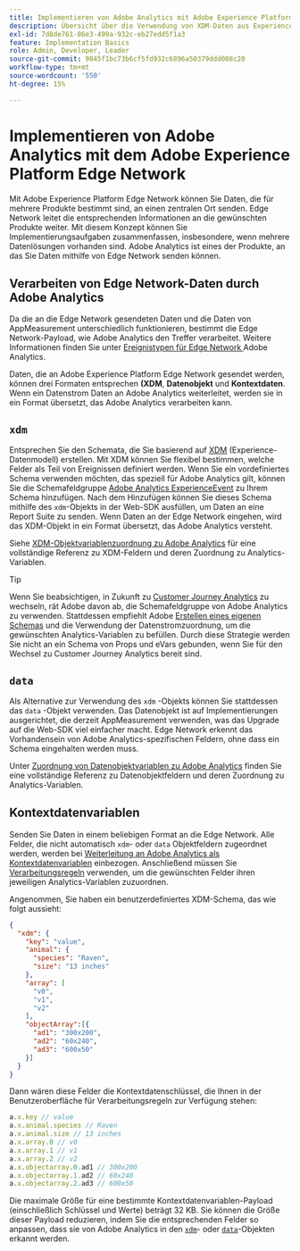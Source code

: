 ```yaml
---
title: Implementieren von Adobe Analytics mit Adobe Experience Platform Edge
description: Übersicht über die Verwendung von XDM-Daten aus Experience Platform in Adobe Analytics
exl-id: 7d8de761-86e3-499a-932c-eb27edd5f1a3
feature: Implementation Basics
role: Admin, Developer, Leader
source-git-commit: 9845f1bc73b6cf5fd932c6896a50379ddd008c20
workflow-type: tm+mt
source-wordcount: '550'
ht-degree: 15%

---
```


# Implementieren von Adobe Analytics mit dem Adobe Experience Platform Edge Network

Mit Adobe Experience Platform Edge Network können Sie Daten, die für mehrere Produkte bestimmt sind, an einen zentralen Ort senden. Edge Network leitet die entsprechenden Informationen an die gewünschten Produkte weiter. Mit diesem Konzept können Sie Implementierungsaufgaben zusammenfassen, insbesondere, wenn mehrere Datenlösungen vorhanden sind. Adobe Analytics ist eines der Produkte, an das Sie Daten mithilfe von Edge Network senden können.

## Verarbeiten von Edge Network-Daten durch Adobe Analytics

Da die an die Edge Network gesendeten Daten und die Daten von AppMeasurement unterschiedlich funktionieren, bestimmt die Edge Network-Payload, wie Adobe Analytics den Treffer verarbeitet. Weitere Informationen finden Sie unter [Ereignistypen für Edge Network ](hit-types.md) Adobe Analytics.

Daten, die an Adobe Experience Platform Edge Network gesendet werden, können drei Formaten entsprechen **(XDM**, **Datenobjekt** und **Kontextdaten**. Wenn ein Datenstrom Daten an Adobe Analytics weiterleitet, werden sie in ein Format übersetzt, das Adobe Analytics verarbeiten kann.

## `xdm`

Entsprechen Sie den Schemata, die Sie basierend auf [XDM](https://experienceleague.adobe.com/de/docs/experience-platform/xdm/home) (Experience-Datenmodell) erstellen. Mit XDM können Sie flexibel bestimmen, welche Felder als Teil von Ereignissen definiert werden. Wenn Sie ein vordefiniertes Schema verwenden möchten, das speziell für Adobe Analytics gilt, können Sie die Schemafeldgruppe [Adobe Analytics ExperienceEvent](https://experienceleague.adobe.com/en/docs/experience-platform/xdm/field-groups/event/analytics-full-extension) zu Ihrem Schema hinzufügen. Nach dem Hinzufügen können Sie dieses Schema mithilfe des `xdm`-Objekts in der Web-SDK ausfüllen, um Daten an eine Report Suite zu senden. Wenn Daten an der Edge Network eingehen, wird das XDM-Objekt in ein Format übersetzt, das Adobe Analytics versteht.

Siehe [XDM-Objektvariablenzuordnung zu Adobe Analytics](xdm-var-mapping.md) für eine vollständige Referenz zu XDM-Feldern und deren Zuordnung zu Analytics-Variablen.

>[!TIP]
>
>Wenn Sie beabsichtigen, in Zukunft zu [Customer Journey Analytics](https://experienceleague.adobe.com/de/docs/analytics-platform/using/cja-landing) zu wechseln, rät Adobe davon ab, die Schemafeldgruppe von Adobe Analytics zu verwenden. Stattdessen empfiehlt Adobe [Erstellen eines eigenen Schemas](https://experienceleague.adobe.com/en/docs/analytics-platform/using/compare-aa-cja/upgrade-to-cja/schema/cja-upgrade-schema-architect) und die Verwendung der Datenstromzuordnung, um die gewünschten Analytics-Variablen zu befüllen. Durch diese Strategie werden Sie nicht an ein Schema von Props und eVars gebunden, wenn Sie für den Wechsel zu Customer Journey Analytics bereit sind.

## `data`

Als Alternative zur Verwendung des `xdm` -Objekts können Sie stattdessen das `data` -Objekt verwenden. Das Datenobjekt ist auf Implementierungen ausgerichtet, die derzeit AppMeasurement verwenden, was das Upgrade auf die Web-SDK viel einfacher macht. Edge Network erkennt das Vorhandensein von Adobe Analytics-spezifischen Feldern, ohne dass ein Schema eingehalten werden muss.

Unter [Zuordnung von Datenobjektvariablen zu Adobe Analytics](data-var-mapping.md) finden Sie eine vollständige Referenz zu Datenobjektfeldern und deren Zuordnung zu Analytics-Variablen.

## Kontextdatenvariablen

Senden Sie Daten in einem beliebigen Format an die Edge Network. Alle Felder, die nicht automatisch `xdm`- oder `data` Objektfeldern zugeordnet werden, werden bei [ Weiterleitung an Adobe Analytics als Kontextdatenvariablen](/help/implement/vars/page-vars/contextdata.md) einbezogen. Anschließend müssen Sie [Verarbeitungsregeln](/help/admin/tools/manage-rs/edit-settings/general/processing-rules/pr-overview.md) verwenden, um die gewünschten Felder ihren jeweiligen Analytics-Variablen zuzuordnen.

Angenommen, Sie haben ein benutzerdefiniertes XDM-Schema, das wie folgt aussieht:

```json
{
  "xdm": {
    "key": "value",
    "animal": {
      "species": "Raven",
      "size": "13 inches"
    },
    "array": [
      "v0",
      "v1",
      "v2"
    ],
    "objectArray":[{
      "ad1": "300x200",
      "ad2": "60x240",
      "ad3": "600x50"
    }]
  }
}
```

Dann wären diese Felder die Kontextdatenschlüssel, die Ihnen in der Benutzeroberfläche für Verarbeitungsregeln zur Verfügung stehen:

```javascript
a.x.key // value
a.x.animal.species // Raven
a.x.animal.size // 13 inches
a.x.array.0 // v0
a.x.array.1 // v1
a.x.array.2 // v2
a.x.objectarray.0.ad1 // 300x200
a.x.objectarray.1.ad2 // 60x240
a.x.objectarray.2.ad3 // 600x50
```

Die maximale Größe für eine bestimmte Kontextdatenvariablen-Payload (einschließlich Schlüssel und Werte) beträgt 32 KB. Sie können die Größe dieser Payload reduzieren, indem Sie die entsprechenden Felder so anpassen, dass sie von Adobe Analytics in den [`xdm`](xdm-var-mapping.md)- oder [`data`](data-var-mapping.md)-Objekten erkannt werden.
